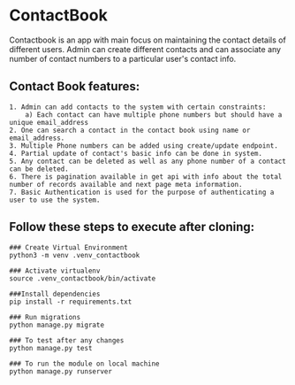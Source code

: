 # ContactBook
Contactbook is an app with main focus on maintaining the contact details of different users.
Admin can create different contacts and can associate any number of contact numbers to a particular user's contact info.

## Contact Book features:
    1. Admin can add contacts to the system with certain constraints:
        a) Each contact can have multiple phone numbers but should have a unique email_address
    2. One can search a contact in the contact book using name or email_address.
    3. Multiple Phone numbers can be added using create/update endpoint.
    4. Partial update of contact's basic info can be done in system.
    5. Any contact can be deleted as well as any phone number of a contact can be deleted.
    6. There is pagination available in get api with info about the total number of records available and next page meta information.
    7. Basic Authentication is used for the purpose of authenticating a user to use the system.

## Follow these steps to execute after cloning:
    ### Create Virtual Environment
    python3 -m venv .venv_contactbook
    
    ### Activate virtualenv
    source .venv_contactbook/bin/activate
        
    ###Install dependencies
    pip install -r requirements.txt
        
    ### Run migrations
    python manage.py migrate
        
    ### To test after any changes
    python manage.py test
        
    ### To run the module on local machine
    python manage.py runserver

